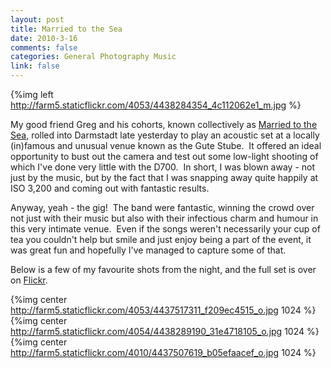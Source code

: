 ```yaml
--- 
layout: post
title: Married to the Sea
date: 2010-3-16
comments: false
categories: General Photography Music
link: false
---
```


{%img left http://farm5.staticflickr.com/4053/4438284354_4c112062e1_m.jpg %}

My good friend Greg and his cohorts, known collectively as [Married to the
Sea](http://www.marriedtothesea.co.uk), rolled into Darmstadt late yesterday to
play an acoustic set at a locally (in)famous and unusual venue known as the
Gute Stube.  It offered an ideal opportunity to bust out the camera and test
out some low-light shooting of which I've done very little with the D700.  In
short, I was blown away - not just by the music, but by the fact that I was
snapping away quite happily at ISO 3,200 and coming out with fantastic results.

<!-- more -->

Anyway, yeah - the gig!  The band were fantastic, winning the crowd over not
just with their music but also with their infectious charm and humour in this
very intimate venue.  Even if the songs weren't necessarily your cup of tea you
couldn't help but smile and just enjoy being a part of the event, it was great
fun and hopefully I've managed to capture some of that.

Below is a few of my favourite shots from the night, and the full set is over
on
[Flickr](http://www.flickr.com/photos/yankcrime/sets/72157627090114966/show/).

{%img center http://farm5.staticflickr.com/4053/4437517311_f209ec4515_o.jpg 1024 %}
{%img center http://farm5.staticflickr.com/4054/4438289190_31e4718105_o.jpg 1024 %}
{%img center http://farm5.staticflickr.com/4010/4437507619_b05efaacef_o.jpg 1024 %}

